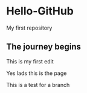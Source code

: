 # Hello-GitHub
My first repository


## The journey begins
This is my first edit 


Yes lads this is the page

This is a test for a branch
